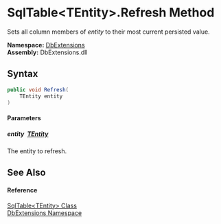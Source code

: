 SqlTable&lt;TEntity>.Refresh Method
===================================
Sets all column members of *entity* to their most current persisted value.
  
**Namespace:** [DbExtensions][1]  
**Assembly:** DbExtensions.dll

Syntax
------

```csharp
public void Refresh(
	TEntity entity
)
```

#### Parameters

##### *entity*  [TEntity][2]
The entity to refresh.


See Also
--------

#### Reference
[SqlTable&lt;TEntity> Class][2]  
[DbExtensions Namespace][1]  

[1]: ../README.md
[2]: README.md